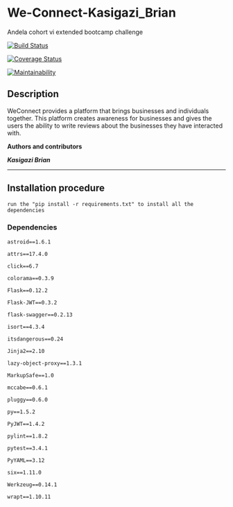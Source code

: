 # We-Connect-Kasigazi_Brian
Andela cohort vi extended bootcamp challenge

[![Build Status](https://travis-ci.org/kasigazibrian/We-Connect-Kasigazi_Brian.svg?branch=feature_challenge_2)](https://travis-ci.org/kasigazibrian/We-Connect-Kasigazi_Brian)

[![Coverage Status](https://coveralls.io/repos/github/kasigazibrian/We-Connect-Kasigazi_Brian/badge.svg?branch=feature_challenge_2)](https://coveralls.io/github/kasigazibrian/We-Connect-Kasigazi_Brian?branch=feature_challenge_2)

[![Maintainability](https://api.codeclimate.com/v1/badges/8cc3a4dcd5e37d903ad7/maintainability)](https://codeclimate.com/github/kasigazibrian/We-Connect-Kasigazi_Brian/maintainability)

## Description
WeConnect provides a platform that brings businesses and individuals together.
This platform creates awareness for businesses and gives the users the ability
to write reviews about the businesses they have interacted with.


**Authors and contributors**
 
 ***Kasigazi Brian***

---
## Installation procedure
```
run the "pip install -r requirements.txt" to install all the dependencies
```


### Dependencies
```
astroid==1.6.1

attrs==17.4.0

click==6.7

colorama==0.3.9

Flask==0.12.2

Flask-JWT==0.3.2

flask-swagger==0.2.13

isort==4.3.4

itsdangerous==0.24

Jinja2==2.10

lazy-object-proxy==1.3.1

MarkupSafe==1.0

mccabe==0.6.1

pluggy==0.6.0

py==1.5.2

PyJWT==1.4.2

pylint==1.8.2

pytest==3.4.1

PyYAML==3.12

six==1.11.0

Werkzeug==0.14.1

wrapt==1.10.11
```